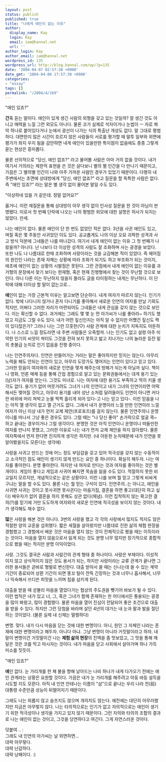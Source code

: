 ```yaml
---
layout: post
status: publish
published: true
title: "나에게 애인이 없는 이유"
author:
  display_name: Kay
  login: Kay
  email: iam@hannal.net
  url: ''
author_login: Kay
author_email: iam@hannal.net
wordpress_id: 135
wordpress_url: http://blog.hannal.com/wp/?p=135
date: '2004-04-07 02:57:38 +0900'
date_gmt: '2004-04-06 17:57:38 +0900'
categories:
- "essay"
tags: []
permalink: "/2004/4/169"
---
```

<p>"애인 있죠?"</p>
<p><b>간</b>혹 듣는 말이다. 애인이 있게 생긴 사람의 외형을 갖고 있는 것일까? 잘 생긴 것도 아니고 매력을 느낄 그런 외모도 아니다. 물론 코가 실제로 석자이거나 눈썹이 ㅡ 자로 쫘악 하나로 붙어있다거나 눈에서 광선이 나가는 식의 특출난 개성도 없다. 말 그대로 평범하다. 대면한지 많은 시간이 흐르지 않은 사람들이 서로를 평가할 때 말투 일부와 외면에 평가가 좌지 우지 됨을 감안하면 내게 애인이 있을만한 특이점이 없음에도 종종 그렇게 묻는 현상은 흥미롭다.</p>
<p>물론 선의적으로 "당신, 애인 없죠?" 라고 물어볼 사람은 아마 거의 없을 것이다. 내가 여기서 거의라는 제한적 표현을 쓴 것은 살다보니 별의 별 인간을 다 만나기 때문이고, 가끔은 그 별의별 인간이 나와 아주 가까운 사람인 경우가 있었기 때문이다. 다행히 내 주변에서는 초면에 상대방에게 "당신, 애인 없죠?" 라고 질문을 할 독특한 사람은 없다. 즉 "애인 있죠?" 라는 말은 별 생각 없이 물어본 말일 수도 있다.</p>
<p>"이상하네 있을 거 같은데. 정말 없어요?"</p>
<p>옳거니. 이런 재질문을 통해 상대방이 아무 생각 없이 인사성 질문을 한 것이 아님이 판명됐다. 이로서 첫 번째 단락에 나오는 나의 평범한 외모에 대한 설명은 허사가 되지는 않았다. 만세.</p>
<p>나는 애인이 없다. 물론 애인이 단 한 번도 없었던 적은 없다. 3년을 사귄 애인도 있고, 며칠 혹은 몇 주동안 사귀었던 이도 있다. 공교롭게도 나의 이상 오묘 괴팍한 성격과 사고 방식 덕분에 그네들은 나를 떠나갔다. 여기서 내게 애인이 없는 이유 그 첫 번째가 나왔을까? 아니다. 난 나보다 더 이상한 성격의 사람도 잘 조화하며 사는 광경을 보았다. 또한 나도 나 나름대로 한때 조화하며 사랑이라는 것을 교감해본 적이 있었다. 즉 헤어짐의 원인인 나라는 존재 자체는 상황에 따라 조화가 되기도 하고 부조화가 되는 것이지, 애초에 애인이 없는 상황의 시발점은 못된다. 그런 관점에서 내게 애인이 없는 이유를 과거형의 문장에서 찾기 보다는 현재형, 혹은 현재 진행형에서 찾는 것이 무난할 것으로 보인다. 아니 다른 이는 무난하지 않을지 몰라도 글을 타이핑하는 내게는 무난하다. 이 단락에 대해 더이상 할 말이 없는고로...</p>
<p><b>애</b>인이 없는 가장 근본적 이유는 알고보면 단순하다. 내게 여자가 따르지 않는다. 인기가 없다. 밖에 나다니지 않거나 혼자 다니기를 좋아해서 새로운 인연의 여자를 만날 기회도 적지만, 어쩌다 그러한 자리가 마련되어도 그네들은 내게 관심을 갖지 않는 것으로 보인다. 이는 확신할 수 없다. 과거에는 그래도 몇 몇 눈 먼 아가씨가 나를 좋아라~ 하기도 했었고 지금도 그럴 수도 있다. 내가 어떤 짚신인지는 아직 알 수 없지만 어쨌건 짚신도 짝이 있다잖은가? 그러나 나는 그런 므흣한(♡) 사람 관계에 대한 눈치가 지독히도 아둔하다. 나 스스로 느낄 정도라면 내 주변 사람들은 오죽할까. 나는 인기도 없고 설령 아주 미약한 인기의 씨앗이 싹터도 그것을 전혀 보지 못하고 밟고 지나가는 나의 놀라운 등잔 밑의 촛불급 눈치로 인기 없음을 진행 중이다.</p>
<p>나는 인연주의자다. 인연은 만들어가는 거라는 말은 좋아하지만 믿지는 않는다. 아무리 노력을 해도 안되는 인연이 있고, 아무리 도망가도 맺어지는 인연이 있다고 믿고 있다. 그러한 믿음이 여자와의 새로운 인연을 맺게 해주는데 방해가 되는게 아닐까 싶다. 책이나 영화, 언론 매체 등을 통해 간접 경험으로 알고 있는 문화권들에서는 대게 용기 있는 (남)자가 여자를 얻는다. 그것도 미녀로. 나는 여자에 대한 용기도 부족하고 딱히 키울 생각도 없다. 용기가 없어 머뭇거려도 그녀가 나의 인연이고 내가 그녀의 인연이라면 어떡해서든 맺어질 것이고, 아무리 용기를 내어 성난 소처럼 달려들어도 인연이 아니면 커다란 바위에 머리 쳐박고 눈물 찍찍 흘리게 되어 있다-고 나는 믿고 있다-. 이런 믿음을 나는 아직 깰 생각이 없고 깰 근거도 없다. 그래서 내가 운명이라 느낄 만한 인연이라 느낄 여자가 아닌 이상 내가 먼저 교제 제안(프로포즈)를 걸지 않는다.  물론 인연주의니 운명이니를 떠나서 그냥 좋은 경우도 있다. 그럴 때는 "나 당신 좋아" 손가락으로 얼굴 콕~ 하고 끝내는 경우이거나 그럴 생각이다. 분명한 것은 아직 인연이니 운명이니 떠들만한 여자를 만나지 못했고, 그러한 이유로 나는 내가 먼저 교제 제안을 하지 않아왔다. 물론 여자쪽에서 먼저 한다면 진지하게 생각은 하지만. (내 아둔한 눈치때문에 내가 인연을 못알아봤을지도 모른다는 생각에)</p>
<p>사랑을 사귀고 만드는 것에 어느 정도 부담감을 갖고 있어 적극성을 갖지 않는 수동적이고 소극적인 점도 애인이 생기지 않게 만드는 요인 중 하나이다. 확실히 해두자. 나는 여자를 좋아한다. 분명 좋아한다. 하지만 내 여자로 만다는 것과 여자를 좋아하는 것은 별개이다. 게임이 좋다고 게임과 사귀어 빠지면 목숨을 잃을 수도 있다. 적절하지 못한 비교일지 모르지만, 개념적으로는 같은 상황이다. 이런 나를 보며 뭘 믿고 그렇게 비싸게 구냐는 말을 할 수도 있다. 물론 나는 뭘 믿는 구석이 있다. 인연주의..는 아니고, 애인을 사귀면 사귀는 것이고 못사귀면 못사귄다는 마음가짐, 결혼을 하면 좋고(대단히 하고 싶다) 배우자가 없어 결혼을 하지 못해도 상관 없다(체념). 이런 집착하지 않는 확고한 결의(?)를 믿기에 거만 도도하게 여자와의 새로운 인연에 적극성을 보이지 않는 것이다. 내가 생각해도 재수 없다.</p>
<p><b>많</b>은 사랑을 해본 것은 아니다. 3번의 사랑을 했고 각 각의 사랑에서 많지도 적지도 않은 적절한 양의 교훈을 섭취했다. 짧은 세월을 살아왔지만 나름대로 진한 삶의 체험 현장을 경험했고 그 경험에서 배운 것은 마음을 열지 않는 것이 전체적으로 봤을 때는 이득이라는 것이다. 마음을 열지 않음으로서 잃게 되는 것도 분명 너무 많지만 장기적으로 종합적으로 봤을 때는 적지만 분명 이익이었다.</p>
<p>사랑. 그것도 결국은 사람과 사람간의 관계 형태 중 하나이다. 사랑은 부채이다. 이성적이지 않고 상식적이지 않은 것도 용서가 되는, 하지만 사랑이라는 교류 관계가 끝나면 그러한 용서들은 곧바로 형벌로 변신한다. 대출 받아서 쓸 때는 신나는데 쓸 수 있는 계약 기간이 종료되어 상환 기간이 되면 똥꼬 털이 잔뜩 긴장하는 것과 너무나 흡사해서, 너무나 익숙해서 쓰디쓴 피맛을 느끼며 침을 삼키게 된다.</p>
<p>대출을 받을 때 섣불리 마음을 열었다가는 협상의 주도권을 뺏기어 바보가 될 수 있다. 이런 법칙은 내가 있고 너, 그, 혹은 그녀가 함께 존재하는 한 어디에서든 통용되는 광경을 많이 봐왔고, 많이 경험했다. 물론 마음을 열어 진심이 전달되어 좋은 조건으로 대출을 받을 수 있다. 하지만 그런 당첨을 바라며 살던 4년의 대가는 내 눈과 팔과 발을 절단하는 것이었다. (물론 실제 내 신체는 멀쩡하다)</p>
<p>변명. 맞다. 내가 다시 마음을 닫는 것에 대한 변명이다. 아니, 원인 그 자체인 나라는 존재에 대한 변명이라고 해두자. 아니다 아냐. 그냥 변명이 아니라 거짓말이라고 하자. 내 말이 변명이건 거짓말이건 나는 <b>체험 삶의 현장</b>의 진액을 좀 맛보았고, 그 맛을 통해 깨달은 것은 코를 막고 마시자는 것이다. 내가 마음을 닫고 사회에서 살아가며 하나 가득 미소를 짓듯이.</p>
<p>"애인 있죠?"</p>
<p><b>애</b>인 없다. 눈 가리개를 한 채 불을 향해 날아드는 나비 하나가 내게 다가오기 전에는 애인 관계라는 상황은 요원할 것이다. 가끔은 내가 눈 가리개를 해주려고 아둥 바둥 설득을 시도할 지도 모른다. 아직 내 인연 안테나는 이름이 "삼"으로 끝나는 우리 나라 전(前) 대통령 수준만큼 성능이 뒤떨어지기 때문이다.</p>
<p>그래도 나는 외롭지 않고 슬프지도 않으며 개의치도 않는다. 예전에는 대단히 아무러했지만 지금은 아무렇지 않다. 나는 타의적으로는 인기가 없고 자의적으로는 애인이 생기기 위한 적극성이나 생각을 가지고 있지 않기 때문이다. 그런 자의와 타의의 조합의 결과로 나는 애인이 없는 것이고, 그것을 당연하다고 여긴다. 그게 자연스러운 것이다.</p>
<p>덧붙여 .. :<br />
그래도 내 인연의 아가씨는 날 외면하면...<br />
대략 아무렇다.<br />
대략 난감하다.<br />
대략 낭패이다. :)</p>
